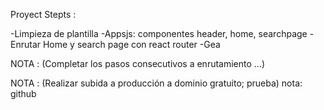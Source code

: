 Proyect Stepts : 

-Limpieza de plantilla
-Appsjs: componentes header, home, searchpage
-Enrutar Home y search page con react router
-Gea

NOTA :
(Completar los pasos consecutivos a enrutamiento ...)

NOTA : 
(Realizar subida a producción a dominio gratuito; prueba)
nota: github
